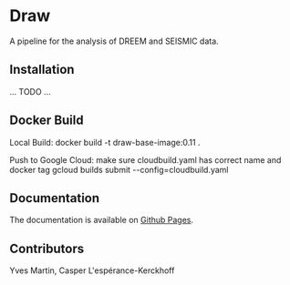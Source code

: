 
# Draw

A pipeline for the analysis of DREEM and SEISMIC data.

## Installation

... TODO ...

## Docker Build

Local Build:
docker build -t draw-base-image:0.11 .

Push to Google Cloud:
make sure cloudbuild.yaml has correct name and docker tag
gcloud builds submit --config=cloudbuild.yaml

## Documentation

The documentation is available on [Github Pages](https://rouskinlab.github.io/draw).

## Contributors

Yves Martin, Casper L'espérance-Kerckhoff

